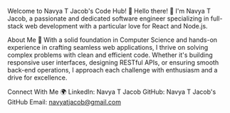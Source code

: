 Welcome to Navya T Jacob's Code Hub! 🎉
Hello there! 👋 I'm Navya T Jacob, a passionate and dedicated software engineer specializing in full-stack web development with a particular love for React and Node.js.

About Me 🚀
With a solid foundation in Computer Science and hands-on experience in crafting seamless web applications, I thrive on solving complex problems with clean and efficient code. Whether it's building responsive user interfaces, designing RESTful APIs, or ensuring smooth back-end operations, I approach each challenge with enthusiasm and a drive for excellence.

Connect With Me 🌍
LinkedIn: Navya T Jacob
GitHub: Navya T Jacob's GitHub
Email: navyatjacob@gmail.com
